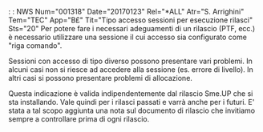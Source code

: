  :  : NWS Num="001318" Date="20170123" Rel="\*ALL" Atr="S. Arrighini" Tem="TEC" App="B£" Tit="Tipo accesso sessioni per esecuzione rilasci" Sts="20"
Per potere fare i necessari adeguamenti di un rilascio (PTF, ecc.) è necessario utilizzare una sessione il cui accesso sia configurato come "riga comando".

Sessioni con accesso di tipo diverso possono presentare vari problemi.
In alcuni casi non si riesce ad accedere alla sessione (es. errore di livello). In altri casi si possono presentare problemi di allocazione.

Questa indicazione è valida indipendentemente dal rilascio Sme.UP che si sta installando.
Vale quindi per i rilasci passati e varrà anche per i futuri.
E' stata a tal scopo aggiunta una nota sul documento di rilascio che invitiamo sempre a controllare
prima di ogni rilascio.

